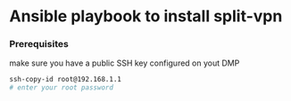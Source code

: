 # Ansible playbook to install split-vpn

### Prerequisites
make sure you have a public SSH key configured on yout DMP
```sh
ssh-copy-id root@192.168.1.1
# enter your root password
```